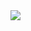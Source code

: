 <html>
<head>
    <meta charset="UTF-8">
</head>

<body>
   <img src="http://github.artbruk.ru/hi.sv">
</body>
</html>
